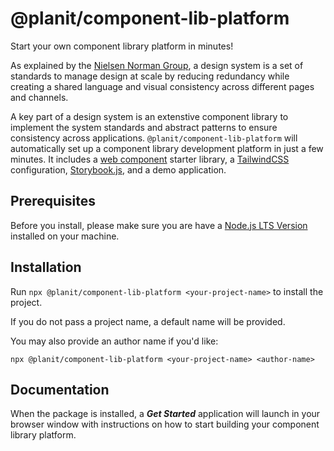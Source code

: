 # @planit/component-lib-platform

Start your own component library platform in minutes!

As explained by the [Nielsen Norman Group](https://www.nngroup.com/articles/design-systems-101/), a design system is a set of standards to manage design at scale by reducing redundancy while creating a shared language and visual consistency across different pages and channels.

A key part of a design system is an extenstive component library to implement the system standards and abstract patterns to ensure consistency across applications. `@planit/component-lib-platform` will automatically set up a component library development platform in just a few minutes. It includes a [web component](https://developer.mozilla.org/en-US/docs/Web/Web_Components) starter library, a [TailwindCSS](https://tailwindcss.com/) configuration, [Storybook.js](https://storybook.js.org/), and a demo application.

## Prerequisites 

Before you install, please make sure you are have a [Node.js LTS Version](https://nodejs.org/en/about/releases/) installed on your machine.

## Installation

Run `npx @planit/component-lib-platform <your-project-name>` to install the project.

If you do not pass a project name, a default name will be provided.

You may also provide an author name if you'd like:

`npx @planit/component-lib-platform <your-project-name> <author-name>`

## Documentation

When the package is installed, a ***Get Started*** application will launch in your browser window with instructions on how to start building your component library platform.


